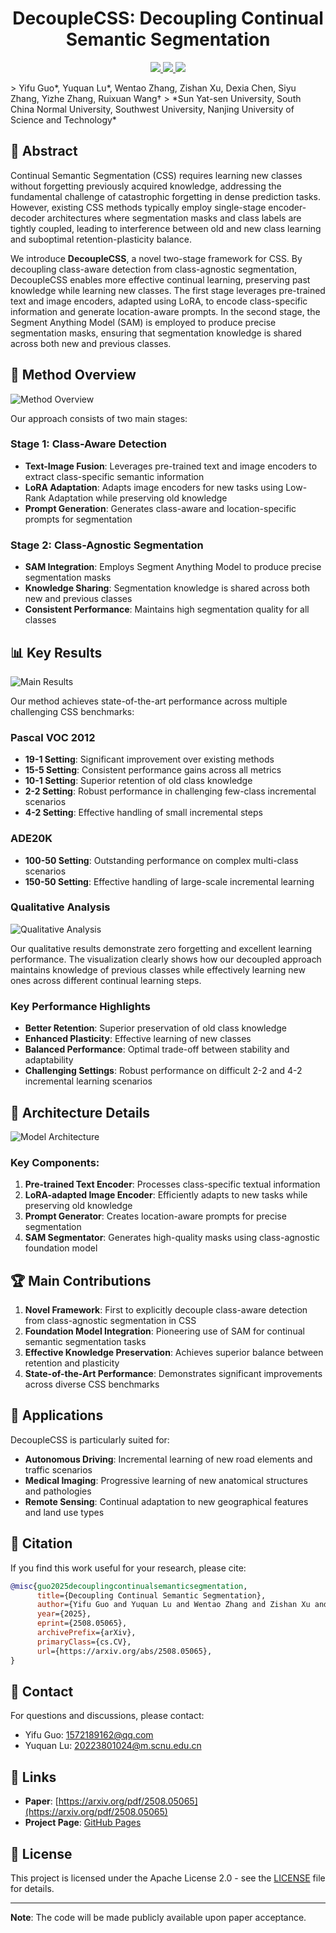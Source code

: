 <h1 align="center">DecoupleCSS: Decoupling Continual Semantic Segmentation</h1>


<p align="center">
  <a href="https://arxiv.org/pdf/2508.05065">
    <img src="https://img.shields.io/badge/arXiv-2508.05065-b31b1b.svg">
  </a>
  <a href="https://euyis1019.github.io/Decoupling-Continual-Semantic-Segmentation/">
    <img src="https://img.shields.io/badge/Project-Page-green.svg">
  </a>
  <a href="https://github.com/euyis1019/Decoupling-Continual-Semantic-Segmentation">
    <img src="https://img.shields.io/badge/Code-GitHub-blue.svg">
  </a>
</p>
> Yifu Guo*, Yuquan Lu*, Wentao Zhang, Zishan Xu, Dexia Chen, Siyu Zhang, Yizhe Zhang, Ruixuan Wang†  
> *Sun Yat-sen University, South China Normal University, Southwest University, Nanjing University of Science and Technology*

## 📝 Abstract

Continual Semantic Segmentation (CSS) requires learning new classes without forgetting previously acquired knowledge, addressing the fundamental challenge of catastrophic forgetting in dense prediction tasks. However, existing CSS methods typically employ single-stage encoder-decoder architectures where segmentation masks and class labels are tightly coupled, leading to interference between old and new class learning and suboptimal retention-plasticity balance. 

We introduce **DecoupleCSS**, a novel two-stage framework for CSS. By decoupling class-aware detection from class-agnostic segmentation, DecoupleCSS enables more effective continual learning, preserving past knowledge while learning new classes. The first stage leverages pre-trained text and image encoders, adapted using LoRA, to encode class-specific information and generate location-aware prompts. In the second stage, the Segment Anything Model (SAM) is employed to produce precise segmentation masks, ensuring that segmentation knowledge is shared across both new and previous classes.

## 🚀 Method Overview

![Method Overview](assets/method_overview.jpg)

Our approach consists of two main stages:

### Stage 1: Class-Aware Detection
- **Text-Image Fusion**: Leverages pre-trained text and image encoders to extract class-specific semantic information
- **LoRA Adaptation**: Adapts image encoders for new tasks using Low-Rank Adaptation while preserving old knowledge  
- **Prompt Generation**: Generates class-aware and location-specific prompts for segmentation

### Stage 2: Class-Agnostic Segmentation  
- **SAM Integration**: Employs Segment Anything Model to produce precise segmentation masks
- **Knowledge Sharing**: Segmentation knowledge is shared across both new and previous classes
- **Consistent Performance**: Maintains high segmentation quality for all classes

## 📊 Key Results

![Main Results](assets/exp_main_results.png)

Our method achieves state-of-the-art performance across multiple challenging CSS benchmarks:

### Pascal VOC 2012
- **19-1 Setting**: Significant improvement over existing methods
- **15-5 Setting**: Consistent performance gains across all metrics
- **10-1 Setting**: Superior retention of old class knowledge
- **2-2 Setting**: Robust performance in challenging few-class incremental scenarios
- **4-2 Setting**: Effective handling of small incremental steps

### ADE20K
- **100-50 Setting**: Outstanding performance on complex multi-class scenarios
- **150-50 Setting**: Effective handling of large-scale incremental learning

### Qualitative Analysis

![Qualitative Analysis](docs/fig/qualitative_analysis.png)

Our qualitative results demonstrate zero forgetting and excellent learning performance. The visualization clearly shows how our decoupled approach maintains knowledge of previous classes while effectively learning new ones across different continual learning steps.

### Key Performance Highlights
- **Better Retention**: Superior preservation of old class knowledge
- **Enhanced Plasticity**: Effective learning of new classes  
- **Balanced Performance**: Optimal trade-off between stability and adaptability
- **Challenging Settings**: Robust performance on difficult 2-2 and 4-2 incremental learning scenarios

## 🔧 Architecture Details

![Model Architecture](assets/method_model.png)

### Key Components:
1. **Pre-trained Text Encoder**: Processes class-specific textual information
2. **LoRA-adapted Image Encoder**: Efficiently adapts to new tasks while preserving old knowledge
3. **Prompt Generator**: Creates location-aware prompts for precise segmentation
4. **SAM Segmentator**: Generates high-quality masks using class-agnostic foundation model

## 🏆 Main Contributions

1. **Novel Framework**: First to explicitly decouple class-aware detection from class-agnostic segmentation in CSS
2. **Foundation Model Integration**: Pioneering use of SAM for continual semantic segmentation tasks
3. **Effective Knowledge Preservation**: Achieves superior balance between retention and plasticity
4. **State-of-the-Art Performance**: Demonstrates significant improvements across diverse CSS benchmarks

## 🎯 Applications

DecoupleCSS is particularly suited for:
- **Autonomous Driving**: Incremental learning of new road elements and traffic scenarios
- **Medical Imaging**: Progressive learning of new anatomical structures and pathologies  
- **Remote Sensing**: Continual adaptation to new geographical features and land use types

## 📄 Citation

If you find this work useful for your research, please cite:

```bibtex
@misc{guo2025decouplingcontinualsemanticsegmentation,
      title={Decoupling Continual Semantic Segmentation}, 
      author={Yifu Guo and Yuquan Lu and Wentao Zhang and Zishan Xu and Dexia Chen and Siyu Zhang and Yizhe Zhang and Ruixuan Wang},
      year={2025},
      eprint={2508.05065},
      archivePrefix={arXiv},
      primaryClass={cs.CV},
      url={https://arxiv.org/abs/2508.05065}, 
}
```

## 📧 Contact

For questions and discussions, please contact:
- Yifu Guo: [1572189162@qq.com](mailto:1572189162@qq.com)
- Yuquan Lu: [20223801024@m.scnu.edu.cn](mailto:20223801024@m.scnu.edu.cn)

## 🔗 Links

- **Paper**: [https://arxiv.org/pdf/2508.05065](https://arxiv.org/pdf/2508.05065) 
- **Project Page**: [GitHub Pages](https://euyis1019.github.io/Decoupling-Continual-Semantic-Segmentation/)

## 📜 License

This project is licensed under the Apache License 2.0 - see the [LICENSE](LICENSE) file for details.

---

**Note**: The code will be made publicly available upon paper acceptance. 
